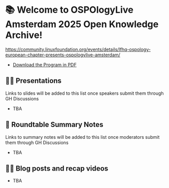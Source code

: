 # 📚 Welcome to OSPOlogyLive Amsterdam 2025 Open Knowledge Archive! 

https://community.linuxfoundation.org/events/details/lfhq-ospology-european-chapter-presents-ospologylive-amsterdam/

- [Download the Program in PDF](https://github.com/user-attachments/files/18708548/OSPOlogyLiveAMS25_PDFAgenda.pdf)


## 👩‍🏫 Presentations

Links to slides will be added to this list once speakers submit them through GH Discussions

- TBA

## 📝 Roundtable Summary Notes

Links to summary notes will be added to this list once moderators submit them through GH Discussions

- TBA

## 👩‍🏫 Blog posts and recap videos

- TBA
